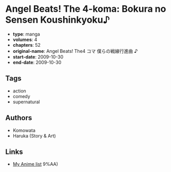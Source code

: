 # Angel Beats! The 4-koma: Bokura no Sensen Koushinkyoku♪

-   **type**: manga
-   **volumes**: 4
-   **chapters**: 52
-   **original-name**: Angel Beats! The4 コマ 僕らの戦線行進曲 ♪
-   **start-date**: 2009-10-30
-   **end-date**: 2009-10-30

## Tags

-   action
-   comedy
-   supernatural

## Authors

-   Komowata
-   Haruka (Story & Art)

## Links

-   [My Anime list](https://myanimelist.net/manga/19672/Angel_Beats_The_4-koma__Bokura_no_Sensen_Koushinkyoku♪)
    9%AA)
